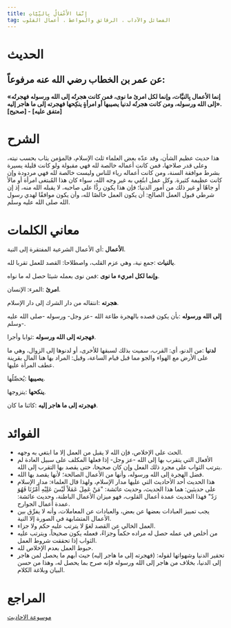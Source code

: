 ```yaml
---
title: إِنَّمَا الأَعْمَالُ بِالنِّيَّاتِ
tag: الفضائل والآداب . الرقائق والمواعظ . أعمال القلوب 
---
```

# الحديث

<Box>

  ## عن عمر بن الخطاب رضي الله عنه مرفوعاً:

  **«إنما الأعمال بِالنيَّات، وإنما لكل امرئ ما نوى، فمن كانت هجرتُه إلى الله ورسوله فهجرتُه إلى الله ورسوله، ومن كانت هجرتُه لدنيا يصيبها أو امرأةٍ ينكِحها فهجرته إلى ما هاجر إليه».  
  [صحيح] - [متفق عليه]**

</Box>

# الشرح

<Box>
  هذا حديث عظيم الشأن، وقد عدّه بعض العلماء ثلث الإسلام، فالمؤمن يثاب بحسب نيته، وعلى قدر صلاحها، فمن كانت أعماله خالصة لله فهي مقبولة ولو كانت قليلة يسيرة بشرط موافقة السنة، ومن كانت أعماله رياء للناس وليست خالصة لله فهي مردودة وإن كانت عظيمة كثيرة. وكل عمل ابتُغِي به غير وجه الله، سواء كان هذا المُبتغى امرأة أو مالأ أو جاهًا أو غير ذلك من أمور الدنيا؛ فإن هذا يكون ردًّا على صاحبه، لا يقبله الله منه، إذ إن شرطي قبول العمل الصالح: أن يكون العمل خالصًا لله، وأن يكون موافقًا لهدي رسول الله صلى الله عليه وسلم.
</Box>

# معاني الكلمات

<Box>

  **الأعمال** :أي الأعمال الشرعية المفتقرة إلى النية.

**بالنيات** :جمع نية، وهي عزم القلب، واصطلاحا: القصد للعمل تقربا لله.

**وإنما لكل امريء ما نوى** :فمن نوى بعمله شيئا حصل له ما نواه.

**امرئ** :المرء: الإنسان.

**هجرته** :انتقاله من دار الشرك إلى دار الإسلام.

**إلى الله ورسوله** :بأن يكون قصده بالهجرة طاعة الله -عز وجل- ورسوله -صلى الله عليه وسلم-.

**فهجرته إلى الله ورسوله** :ثوابا وأجرا.

**لدنيا** :من الدنو، أي: القرب، سميت بذلك لسبقها للأخرى، أو لدنوها إلى الزوال، وهي ما على الأرض مع الهواء والجو مما قبل قيام الساعة، وقيل: المراد بها هنا المال بقرينة عطف المرأة عليها.

**يصيبها** :يُحصِّلُها.

**ينكحها** :يتزوجها.

**فهجرته إلى ما هاجر إليه** :كائنا ما كان. 

</Box>

# الفوائد

<Box>

  * الحث على الإخلاص، فإن الله لا يقبل من العمل إلا ما ابتغي به وجهه. 
* الأفعال التي يتقرب بها إلى الله -عز وجل- إذا فعلها المكلف على سبيل العادة لم يترتب الثواب على مجرد ذلك الفعل وإن كان صحيحا، حتى يقصد بها التقرب إلى الله. 
* فضل الهجرة إلى الله ورسوله، وأنها من الأعمال الصالحة؛ لأنها يقصد بها الله. 
* هذا الحديث أحد الأحاديث التي عليها مدار الإسلام، ولهذا قال العلماء: مدار الإسلام على حديثين: هما هذا الحديث، وحديث عائشة: "مَنْ عَمِلَ عَمَلاً لَيْسَ عَلِيْهِ أَمْرُنَا فَهُوَ رَدّ" فهذا الحديث عمدة أعمال القلوب، فهو ميزان الأعمال الباطنة، وحديث عائشة: عمدة أعمال الجوارح. 
* يجب تمييز العبادات بعضها عن بعض، والعبادات عن المعاملات، وأنه لا يفرِّق بين الأعمال المتشابهة في الصورة إلا النية. 
* العمل الخالي عن القصد لغوٌ لا يترتب عليه حكم ولا جزاء. 
* من أخلص في عمله حصل له مراده حكماً وجزاءً، فعمله يكون صحيحاً، ويترتب عليه الثواب إذا تحققت شروط العمل. 
* حبوط العمل بعدم الإخلاص لله. 
* تحقير الدنيا وشهواتها لقوله: (فهجرته إلى ما هاجر إليه) حيث أبهم ما يحصل لمن هاجر إلى الدنيا، بخلاف من هاجر إلى الله ورسوله فإنه صرح بما يحصل له، وهذا من حسن البيان وبلاغة الكلام.
</Box>

# المراجع

<Box>

  [موسوعة الاحاديث](https://hadeethenc.com/ar/browse/hadith/4560#:~:text=%D8%A7%D9%86%D9%85%D8%A7%20%D8%A7%D9%84%D8%A7%D8%B9%D9%85%D8%A7%D9%84%20%D8%A8%D8%A7%D9%84%D9%86%D9%8A%D8%A7%D8%AA)

</Box>